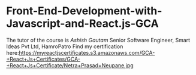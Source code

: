 # Front-End-Development-with-Javascript-and-React.js-GCA
The tutor of the course is *Ashish Gautam* Senior Software Engineer, Smart Ideas Pvt Ltd, HamroPatro
Find my certification here:https://myreactjscertificates.s3.amazonaws.com/GCA-+React+Js+Certificates/GCA-+React+Js+Certificate/Netra+Prasad+Neupane.jpg
